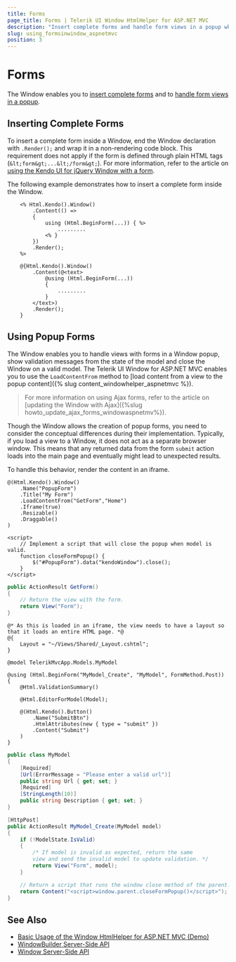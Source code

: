 ```yaml
---
title: Forms
page_title: Forms | Telerik UI Window HtmlHelper for ASP.NET MVC
description: "Insert complete forms and handle form views in a popup when working with a Telerik UI Window for ASP.NET MVC."
slug: using_formsinwindow_aspnetmvc
position: 3
---
```


# Forms

The Window enables you to [insert complete forms](#inserting-complete-forms) and to [handle form views in a popup](#using-popup-forms).

## Inserting Complete Forms

To insert a complete form inside a Window, end the Window declaration with `.Render();` and wrap it in a non-rendering code block. This requirement does not apply if the form is defined through plain HTML tags (`&lt;form&gt;...&lt;/form&gt;`). For more information, refer to the article on [using the Kendo UI for jQuery Window with a form](http://docs.telerik.com/kendo-ui/controls/layout/window/overview#using-kendo-ui-window-with-a-form).

The following example demonstrates how to insert a complete form inside the Window.

```ASPX
    <% Html.Kendo().Window()
        .Content(() =>
        {
            using (Html.BeginForm(...)) { %>
                .........
            <% }
        })
        .Render();
    %>
```
```Razor
    @{Html.Kendo().Window()
        .Content(@<text>
            @using (Html.BeginForm(...))
            {
                .........
            }
        </text>)
        .Render();
    }
```

## Using Popup Forms

The Window enables you to handle views with forms in a Window popup, show validation messages from the state of the model and close the Window on a valid model. The Telerik UI Window for ASP.NET MVC enables you to use the `LoadContentFrom` method to [load content from a view to the popup content]({% slug content_windowhelper_aspnetmvc %}).

> For more information on using Ajax forms, refer to the article on [updating the Window with Ajax]({%slug howto_update_ajax_forms_windowaspnetmv%}).

Though the Window allows the creation of popup forms, you need to consider the conceptual differences during their implementation. Typically, if you load a view to a Window, it does not act as a separate browser window. This means that any returned data from the form `submit` action loads into the main page and eventually might lead to unexpected results.

To handle this behavior, render the content in an iframe.

```Index.cshtml
@(Html.Kendo().Window()
    .Name("PopupForm")
    .Title("My Form")
    .LoadContentFrom("GetForm","Home")
    .Iframe(true)
    .Resizable()
    .Draggable()
)

<script>
    // Implement a script that will close the popup when model is valid.
    function closeFormPopup() {
        $("#PopupForm").data("kendoWindow").close();
    }
</script>
```
```HomeController.cs
public ActionResult GetForm()
{
    // Return the view with the form.
    return View("Form");
}
```
```Form.cshtml
@* As this is loaded in an iframe, the view needs to have a layout so that it loads an entire HTML page. *@
@{
    Layout = "~/Views/Shared/_Layout.cshtml";
}

@model TelerikMvcApp.Models.MyModel

@using (Html.BeginForm("MyModel_Create", "MyModel", FormMethod.Post))
{
    @Html.ValidationSummary()

    @Html.EditorForModel(Model);

    @(Html.Kendo().Button()
        .Name("SubmitBtn")
        .HtmlAttributes(new { type = "submit" })
        .Content("Submit")
    )
}
```
```MyModel.cs
public class MyModel
{
    [Required]
    [Url(ErrorMessage = "Please enter a valid url")]
    public string Url { get; set; }
    [Required]
    [StringLength(10)]
    public string Description { get; set; }
}
```
```MyModelController.cs
[HttpPost]
public ActionResult MyModel_Create(MyModel model)
{
    if (!ModelState.IsValid)
    {
        /* If model is invalid as expected, return the same
        view and send the invalid model to update validation. */
        return View("Form", model);
    }

    // Return a script that runs the window close method of the parent.
    return Content("<script>window.parent.closeFormPopup()</script>");
}
```

## See Also

* [Basic Usage of the Window HtmlHelper for ASP.NET MVC (Demo)](https://demos.telerik.com/aspnet-mc/window)
* [WindowBuilder Server-Side API](http://docs.telerik.com/aspnet-mvc/api/Kendo.Mvc.UI.Fluent/WindowBuilder)
* [Window Server-Side API](/api/window)
